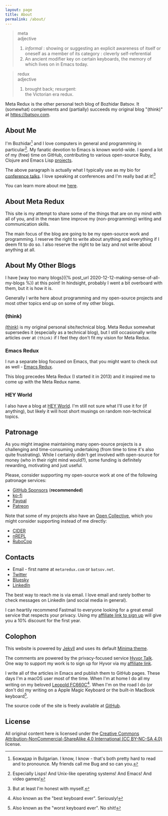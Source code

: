 ```yaml
---
layout: page
title: About
permalink: /about/
---
```


> meta <br>
> adjective
>   1. _informal_ : showing or suggesting an explicit awareness of itself or oneself as a member of its category : cleverly self-referential
>   2. An ancient modifier key on certain keyboards, the memory of which lives on in Emacs today.

> redux <br>
> adjective
>   1. brought back; resurgent: <br>
>   the Victorian era redux.

Meta Redux is the other personal tech blog of Bozhidar Batsov. It (somewhat) complements
and (partially) succeeds my original blog "(think)" at <https://batsov.com>.

## About Me

I'm Bozhidar[^1] and I love computers in general and programming in
particular[^2]. My fanatic devotion to Emacs is known
world-wide. I spend a lot of my (free) time on GitHub, contributing
to various open-source Ruby, Clojure and Emacs Lisp [projects](https:/batsov.com/projects/).

The above paragraph is actually what I typically use as my bio for
[conference talks](https://batsov.com/presentations/). I love speaking at conferences
and I'm really bad at it![^3]

You can learn more about me [here](https://batsov.com/about/).

## About Meta Redux

This site is my attempt to share some of the things that are on my
mind with all of you, and in the mean time improve my
(non-programming) writing and communication skills.

The main focus of the blog are going to be my open-source work and programming.
I reserve the right to write about anything and everything if I deem fit to do so.
I also reserve the right to be lazy and not write about anything at all.

## About My Other Blogs

I have [way too many blogs]({% post_url 2020-12-12-making-sense-of-all-my-blogs %}) at this point! In hindsight, probably I went a
bit overboard with them, but it is how it is.

Generally I write here about programming and my open-source projects and most other topics end up on some of my other blogs.

### (think)

[(think)](https://batsov.com) is my original personal site/technical blog. Meta
Redux somewhat supersedes it (especially as a technical blog), but I still
occasionally write articles over at `(think)` if I feel they don't fit my vision
for Meta Redux.

### Emacs Redux

I run a separate blog focused on Emacs, that you might want to check
out as well - [Emacs Redux](http://emacsredux.com).

This blog precedes Meta Redux (I started it in 2013) and it inspired me to come
up with the Meta Redux name.

### HEY World

I also have a blog at [HEY World](https://world.hey.com/bozhidar).
I'm still not sure what I'll use it for (if anything), but likely it
will host short musings on random non-technical topics.

## Patronage

As you might imagine maintaining many open-source projects is a
challenging and time-consuming undertaking (from time to time it's
also quite frustrating).  While I certainly didn't get involved with
open-source for money (who in their right mind would?), some funding
is definitely rewarding, motivating and just useful.

Please, consider supporting my open-source work at one of the following patronage services:

* [GitHub Sponsors](https://github.com/sponsors/bbatsov) (**recommended**)
* [ko-fi](https://ko-fi.com/bbatsov)
* [Paypal](https://www.paypal.me/bbatsov)
* [Patreon](https://www.patreon.com/bbatsov)

Note that some of my projects also have an [Open Collective](https://opencollective.com), which you might consider supporting instead of me directly:

* [CIDER](https://opencollective.com/cider)
* [nREPL](https://opencollective.com/nrepl)
* [RuboCop](https://opencollective.com/rubocop)

## Contacts

* Email - first name at `metaredux.com` or `batsov.net`.
* [Twitter](https://twitter.com/bbatsov)
* [Bluesky](https://bsky.app/profile/batsov.net)
* [LinkedIn](https://www.linkedin.com/in/bbatsov/)

The best way to reach me is via email. I love email and rarely bother to check
messages on LinkedIn (and social media in general).

I can heartily recommend Fastmail to everyone looking for a great email service
that respects your privacy. Using my [affiliate link to sign up](https://ref.fm/u26676944) will give you a 10% discount for the first year.

## Colophon

This website is powered by [Jekyll](https://jekyllrb.com/) and uses
its default [Minima theme](https://github.com/jekyll/minima).

The comments are powered by the privacy-focused service [Hyvor Talk](https://talk.hyvor.com).
One way to support my work is to sign up for Hyvor via my [affiliate link](https://talk.hyvor.com?aff=14023).

I write all of the articles in Emacs and publish them to GitHub
pages. These days I'm a macOS user most of the time.  When I'm at home
I do all my writing on my beloved [Leopold
FC660C](https://deskthority.net/wiki/Leopold_FC660C)[^4].  When I'm on
the road I do (or don't do) my writing on a Apple Magic Keyboard or
the built-in MacBook keyboard[^5].

The source code of the site is freely available at [GitHub](https://github.com/bbatsov/metaredux).

## License

All original content here is licensed under the [Creative Commons Attribution-NonCommercial-ShareAlike 4.0 International (CC BY-NC-SA 4.0)](https://creativecommons.org/licenses/by-nc-sa/4.0/) license.

[^1]: Божидар in Bulgarian. I know, I know - that's both pretty hard to read and to pronounce. My friends call me Bug and so can you.
[^2]: Especially Lisps! And Unix-like operating systems! And Emacs! And video games!
[^3]: But at least I'm honest with myself.
[^4]: Also known as the "best keyboard ever". Seriously!
[^5]: Also known as the "worst keyboard ever". No shit!
